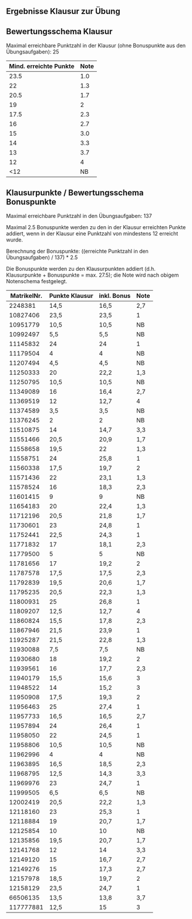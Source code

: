 ## Ergebnisse Klausur zur Übung
## Bewertungsschema Klausur

Maximal erreichbare Punktzahl in der Klausur (ohne Bonuspunkte aus den Übungsaufgaben): 25

| Mind. erreichte Punkte | Note |
|---|---|
| 23.5 | 1.0 |
| 22 | 1.3 |
| 20.5 | 1.7 |
| 19 | 2 |
| 17.5 | 2.3 |
| 16 | 2.7 |
| 15 | 3.0 |
| 14 | 3.3 |
| 13 | 3.7 |
| 12 | 4 |
| <12 | NB |

## Klausurpunkte / Bewertungsschema Bonuspunkte

Maximal erreichbare Punktzahl in den Übungsaufgaben: 137

Maximal 2.5 Bonuspunkte werden zu den in der Klausur erreichten Punkte addiert, wenn in der Klausur eine Punktzahl von mindestens 12 erreicht wurde.

Berechnung der Bonuspunkte: ((erreichte Punktzahl in den Übungsaufgaben) / 137) * 2.5

Die Bonuspunkte werden zu den Klausurpunkten addiert (d.h. Klausurpunkte + Bonuspunkte = max. 27.5); die Note wird nach obigem Notenschema festgelegt.

| MatrikelNr. | Punkte Klausur | inkl. Bonus | Note |
| --- | --- | --- | --- |
| 2248381 | 14,5 | 16,5 | 2,7 |
| 10827406 | 23,5 | 23,5 | 1 |
| 10951779 | 10,5 | 10,5 | NB |
| 10992497 | 5,5 | 5,5 | NB |
| 11145832 | 24 | 24 | 1 |
| 11179504 | 4 | 4 | NB |
| 11207494 | 4,5 | 4,5 | NB |
| 11250333 | 20 | 22,2 | 1,3 |
| 11250795 | 10,5 | 10,5 | NB |
| 11349089 | 16 | 16,4 | 2,7 |
| 11369519 | 12 | 12,7 | 4 |
| 11374589 | 3,5 | 3,5 | NB |
| 11376245 | 2 | 2 | NB |
| 11510875 | 14 | 14,7 | 3,3 |
| 11551466 | 20,5 | 20,9 | 1,7 |
| 11558658 | 19,5 | 22 | 1,3 |
| 11558751 | 24 | 25,8 | 1 |
| 11560338 | 17,5 | 19,7 | 2 |
| 11571436 | 22 | 23,1 | 1,3 |
| 11578524 | 16 | 18,3 | 2,3 |
| 11601415 | 9 | 9 | NB |
| 11654183 | 20 | 22,4 | 1,3 |
| 11712196 | 20,5 | 21,8 | 1,7 |
| 11730601 | 23 | 24,8 | 1 |
| 11752441 | 22,5 | 24,3 | 1 |
| 11771832 | 17 | 18,1 | 2,3 |
| 11779500 | 5 | 5 | NB |
| 11781656 | 17 | 19,2 | 2 |
| 11787578 | 17,5 | 17,5 | 2,3 |
| 11792839 | 19,5 | 20,6 | 1,7 |
| 11795235 | 20,5 | 22,3 | 1,3 |
| 11800931 | 25 | 26,8 | 1 |
| 11809207 | 12,5 | 12,7 | 4 |
| 11860824 | 15,5 | 17,8 | 2,3 |
| 11867946 | 21,5 | 23,9 | 1 |
| 11925287 | 21,5 | 22,8 | 1,3 |
| 11930088 | 7,5 | 7,5 | NB |
| 11930680 | 18 | 19,2 | 2 |
| 11939561 | 16 | 17,7 | 2,3 |
| 11940179 | 15,5 | 15,6 | 3 |
| 11948522 | 14 | 15,2 | 3 |
| 11950908 | 17,5 | 19,3 | 2 |
| 11956463 | 25 | 27,4 | 1 |
| 11957733 | 16,5 | 16,5 | 2,7 |
| 11957894 | 24 | 26,4 | 1 |
| 11958050 | 22 | 24,5 | 1 |
| 11958806 | 10,5 | 10,5 | NB |
| 11962996 | 4 | 4 | NB |
| 11963895 | 16,5 | 18,5 | 2,3 |
| 11968795 | 12,5 | 14,3 | 3,3 |
| 11969976 | 23 | 24,7 | 1 |
| 11999505 | 6,5 | 6,5 | NB |
| 12002419 | 20,5 | 22,2 | 1,3 |
| 12118160 | 23 | 25,3 | 1 |
| 12118884 | 19 | 20,7 | 1,7 |
| 12125854 | 10 | 10 | NB |
| 12135856 | 19,5 | 20,7 | 1,7 |
| 12141768 | 12 | 14 | 3,3 |
| 12149120 | 15 | 16,7 | 2,7 |
| 12149276 | 15 | 17,3 | 2,7 |
| 12157978 | 18,5 | 19,7 | 2 |
| 12158129 | 23,5 | 24,7 | 1 |
| 66506135 | 13,5 | 13,8 | 3,7 |
| 117777881 | 12,5 | 15 | 3 |

